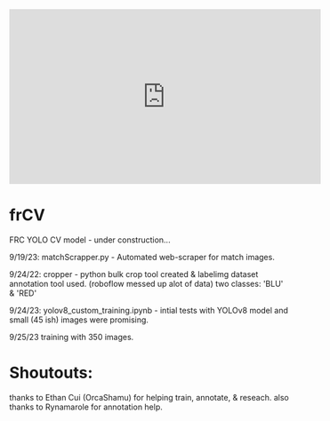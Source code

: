 <iframe width="560" height="315" src="https://www.youtube-nocookie.com/embed/aJATq20xSqo?si=llMxpZWNurm7XBMW" title="YouTube video player" frameborder="0" allow="accelerometer; autoplay; clipboard-write; encrypted-media; gyroscope; picture-in-picture; web-share" allowfullscreen></iframe>

# frCV
FRC YOLO CV model - under construction...

9/19/23: matchScrapper.py - Automated web-scraper for match images.

9/24/22: cropper - python bulk crop tool created & labelimg dataset annotation tool used. (roboflow messed up alot of data) two classes: 'BLU' & 'RED'

9/24/23: yolov8_custom_training.ipynb - intial tests with YOLOv8 model and small (45 ish) images were promising.

9/25/23 training with 350 images.

# Shoutouts:
thanks to Ethan Cui (OrcaShamu) for helping train, annotate, & reseach.
also thanks to Rynamarole for annotation help. 
